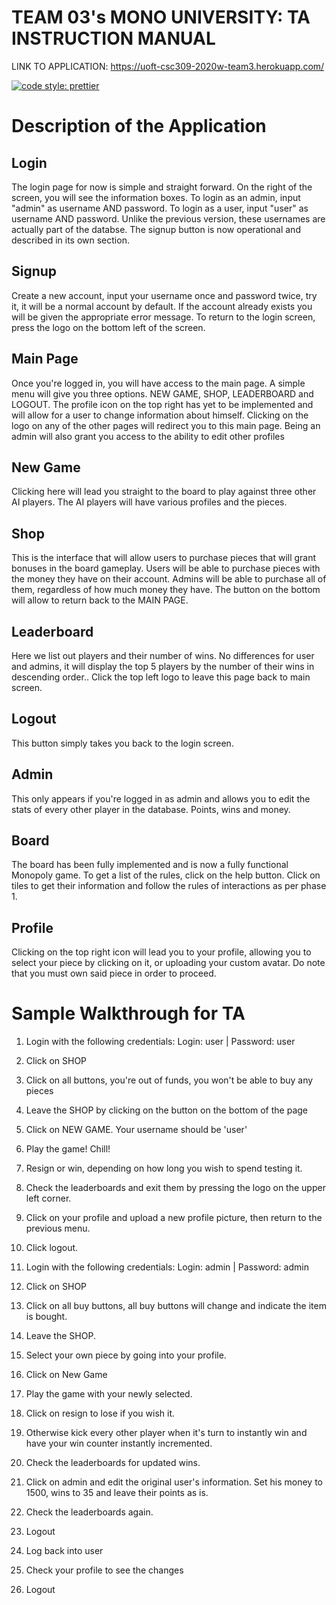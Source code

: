 # TEAM 03's MONO UNIVERSITY: TA INSTRUCTION MANUAL

LINK TO APPLICATION: https://uoft-csc309-2020w-team3.herokuapp.com/

[![code style: prettier](https://img.shields.io/badge/code_style-prettier-ff69b4.svg?style=flat-square)](https://github.com/prettier/prettier)

# Description of the Application

## Login
The login page for now is simple and straight forward.
On the right of the screen, you will see the information boxes.
To login as an admin, input "admin" as username AND password.
To login as a user, input "user" as username AND password.
Unlike the previous version, these usernames are actually part of the databse.
The signup button is now operational and described in its own section.

## Signup
Create a new account, input your username once and password twice, try it, it will be a normal
account by default. If the account already exists you will be given the appropriate error message.
To return to the login screen, press the logo on the bottom left of the screen.

## Main Page
Once you're logged in, you will have access to the main page. A simple menu will give you
three options. NEW GAME, SHOP, LEADERBOARD and LOGOUT. The profile icon on the top right
has yet to be implemented and will allow for a user to change information about himself.
Clicking on the logo on any of the other pages will redirect you to this main page.
Being an admin will also grant you access to the ability to edit other profiles

## New Game
Clicking here will lead you straight to the board to play against three other AI players.
The AI players will have various profiles and the pieces.

## Shop
This is the interface that will allow users to purchase pieces that will grant bonuses in the board gameplay.
Users will be able to purchase pieces with the money they have on their account.
Admins will be able to purchase all of them, regardless of how much money they have.
The button on the bottom will allow to return back to the MAIN PAGE.

## Leaderboard
Here we list out players and their number of wins.
No differences for user and admins, it will display the top 5 players by the number of their wins in descending order..
Click the top left logo to leave this page back to main screen.

## Logout
This button simply takes you back to the login screen.

## Admin
This only appears if you're logged in as admin and allows you to edit the stats of every other player in the database.
Points, wins and money.

## Board
The board has been fully implemented and is now a fully functional Monopoly game.
To get a list of the rules, click on the help button.
Click on tiles to get their information and follow the rules of interactions as per phase 1.

## Profile
Clicking on the top right icon will lead you to your profile, allowing you to select your piece by clicking on it,
or uploading your custom avatar. Do note that you must own said piece in order to proceed.

# Sample Walkthrough for TA

1. Login with the following credentials: Login: user | Password: user
2. Click on SHOP
3. Click on all buttons, you're out of funds, you won't be able to buy any pieces
4. Leave the SHOP by clicking on the button on the bottom of the page
5. Click on NEW GAME. Your username should be 'user'
6. Play the game! Chill!
7. Resign or win, depending on how long you wish to spend testing it.
8. Check the leaderboards and exit them by pressing the logo on the upper left corner.
9. Click on your profile and upload a new profile picture, then return to the previous menu.
8. Click logout.

9. Login with the following credentials: Login: admin | Password: admin
10. Click on SHOP
11. Click on all buy buttons, all buy buttons will change and indicate the item is bought.
12. Leave the SHOP.
13. Select your own piece by going into your profile.
14. Click on New Game
15. Play the game with your newly selected.
17. Click on resign to lose if you wish it.
18. Otherwise kick every other player when it's turn to instantly win and have your win counter instantly incremented.
19. Check the leaderboards for updated wins.
21. Click on admin and edit the original user's information. Set his money to 1500, wins to 35 and leave their points as is.
22. Check the leaderboards again.
23. Logout

24. Log back into user
25. Check your profile to see the changes
26. Logout
